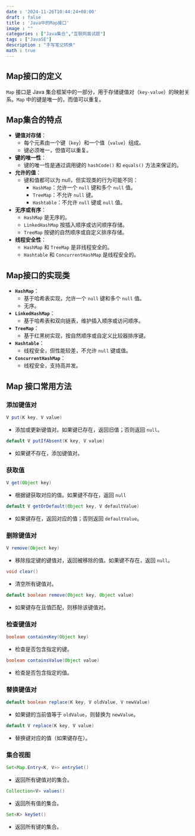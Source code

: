 ```yaml
---
date : '2024-11-26T10:44:24+08:00'
draft : false
title : 'Java中的Map接口'
image : ""
categories : ["Java集合","互联网面试题"]
tags : ["JavaSE"]
description : "手写笔记转换"
math : true
---
```


## Map接口的定义

`Map` 接口是 Java 集合框架中的一部分，用于存储键值对（`key-value`）的映射关系。`Map` 中的键是唯一的，而值可以重复。

## Map集合的特点

- **键值对存储**：
  - 每个元素由一个键（`key`）和一个值（`value`）组成。
  - 键必须唯一，但值可以重复。
- **键的唯一性**：
  - 键的唯一性是通过调用键的 `hashCode()` 和 `equals()` 方法来保证的。
- **允许的值**：
  - 键和值都可以为 null，但实现类的行为可能不同：
    - `HashMap`：允许一个 `null` 键和多个 `null` 值。
    - `TreeMap`：不允许 `null` 键。
    - `Hashtable`：不允许 `null` 键或 `null` 值。
- **无序或有序**：
  - `HashMap` 是无序的。
  - `LinkedHashMap` 按插入顺序或访问顺序存储。
  - `TreeMap` 按键的自然顺序或自定义排序存储。
- **线程安全性**：
  - `HashMap` 和 `TreeMap` 是非线程安全的。
  - `Hashtable` 和 `ConcurrentHashMap` 是线程安全的。

## Map接口的实现类

- **`HashMap`**：
  - 基于哈希表实现，允许一个 `null` 键和多个 `null` 值。
  - 无序。
- **`LinkedHashMap`**：
  - 基于哈希表和双向链表，维护插入顺序或访问顺序。
- **`TreeMap`**：
  - 基于红黑树实现，按自然顺序或自定义比较器排序键。
- **`Hashtable`**：
  - 线程安全，但性能较差，不允许 `null` 键或值。
- **`ConcurrentHashMap`**：
  - 线程安全，支持高并发。

## Map 接口常用方法

### 添加键值对

```java
V put(K key, V value)
```

- 添加或更新键值对。如果键已存在，返回旧值；否则返回 `null`。

```java
default V putIfAbsent(K key, V value)
```

- 如果键不存在，添加键值对。

### 获取值

```java
V get(Object key)
```

- 根据键获取对应的值。如果键不存在，返回 `null`

```java
default V getOrDefault(Object key, V defaultValue)
```

- 如果键存在，返回对应的值；否则返回 `defaultValue`。

### 删除键值对

```java
V remove(Object key)
```

- 移除指定键的键值对，返回被移除的值。如果键不存在，返回 `null`。

```java
void clear()
```

- 清空所有键值对。

```java
default boolean remove(Object key, Object value)
```

- 如果键存在且值匹配，则移除该键值对。

### 检查键值对

```java
boolean containsKey(Object key)
```

- 检查是否包含指定的键。

```java
boolean containsValue(Object value)
```

- 检查是否包含指定的值。

### 替换键值对

```java
default boolean replace(K key, V oldValue, V newValue)
```

- 如果键的当前值等于 `oldValue`，则替换为 `newValue`。

```java
default V replace(K key, V value)
```

- 替换键对应的值（如果键存在）。

### 集合视图

```java
Set<Map.Entry<K, V>> entrySet()
```

- 返回所有键值对的集合。

```java
Collection<V> values()
```

- 返回所有值的集合。

```java
Set<K> keySet()
```

- 返回所有键的集合。